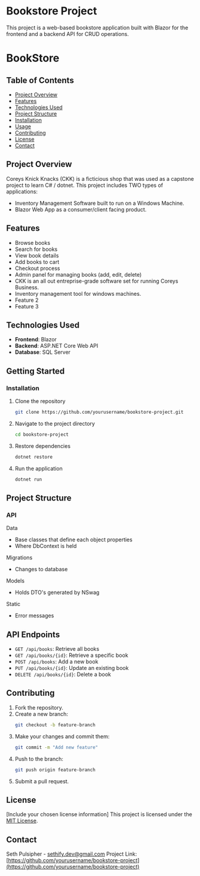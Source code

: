 # Bookstore Project

This project is a web-based bookstore application built with Blazor for the frontend and a backend API for CRUD operations.
# BookStore

## Table of Contents
- [Project Overview](#project-overview)
- [Features](#features)
- [Technologies Used](#technologies-used)
- [Project Structure](#project-structure)
- [Installation](#installation)
- [Usage](#usage)
- [Contributing](#contributing)
- [License](#license)
- [Contact](#contact)

## Project Overview
Coreys Knick Knacks (CKK) is a ficticious shop that was used as a capstone project to learn C# / dotnet. 
This project includes TWO types of applications:
- Inventory Management Software built to run on a Windows Machine.
- Blazor Web App as a consumer/client facing product.

## Features

- Browse books
- Search for books
- View book details
- Add books to cart
- Checkout process
- Admin panel for managing books (add, edit, delete)
- CKK is an all out entreprise-grade software set for running Coreys Business.
- Inventory management tool for windows machines.
- Feature 2
- Feature 3

## Technologies Used

- **Frontend**: Blazor
- **Backend**: ASP.NET Core Web API
- **Database**: SQL Server

## Getting Started

### Installation

1. Clone the repository
   ```bash
   git clone https://github.com/yourusername/bookstore-project.git
2. Navigate to the project directory
   ```bash
   cd bookstore-project
3. Restore dependencies
   ```bash
   dotnet restore
4. Run the application
   ```bash
   dotnet run

## Project Structure

### API
Data
- Base classes that define each object properties
- Where DbContext is held

Migrations
- Changes to database

Models
- Holds DTO's generated by NSwag

Static
- Error messages


## API Endpoints
- `GET /api/books`: Retrieve all books
- `GET /api/books/{id}`: Retrieve a specific book
- `POST /api/books`: Add a new book
- `PUT /api/books/{id}`: Update an existing book
- `DELETE /api/books/{id}`: Delete a book


## Contributing
1. Fork the repository.
2. Create a new branch:
    ```bash
    git checkout -b feature-branch
    ```
3. Make your changes and commit them:
    ```bash
    git commit -m "Add new feature"
    ```
4. Push to the branch:
    ```bash
    git push origin feature-branch
    ```
5. Submit a pull request.


## License
[Include your chosen license information]
This project is licensed under the [MIT License](LICENSE).


## Contact
Seth Pulsipher - sethify.dev@gmail.com
Project Link: [https://github.com/yourusername/bookstore-project](https://github.com/yourusername/bookstore-project)
